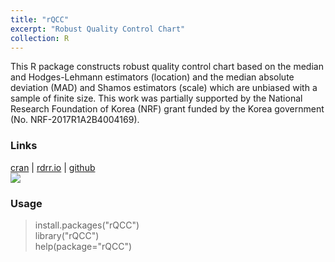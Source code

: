 ```yaml
---
title: "rQCC"
excerpt: "Robust Quality Control Chart"
collection: R
---
```

This R package constructs robust quality control chart based on the median and Hodges-Lehmann
estimators (location) and the median absolute deviation (MAD) and Shamos estimators (scale)
which are unbiased with a sample of finite size.
This work was partially supported by the National Research Foundation of Korea (NRF) grant funded by the Korea government (No. NRF-2017R1A2B4004169).

### Links
 [cran](https://cran.r-project.org/web/packages/rQCC/) | [rdrr.io](https://rdrr.io/cran/rQCC/) | [github](https://github.com/AppliedStat/R/tree/master/rQCC) 
<br/>
[![](https://cranlogs.r-pkg.org/badges/grand-total/rQCC)](https://cran.r-project.org/web/packages/rQCC/)

### Usage
> install.packages(\"rQCC\")  <br />
> library(\"rQCC\")  <br />
> help(package=\"rQCC\")
